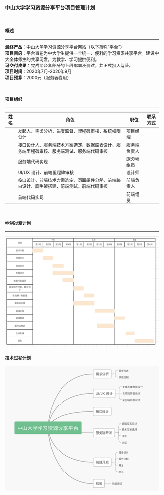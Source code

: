 ### 中山大学学习资源分享平台项目管理计划

<br />

#### 概述
---
**最终产品**：中山大学学习资源分享平台网站（以下简称“平台”）  
**项目目的**：平台旨在为中大学生提供一个统一、便利的学习资源共享平台，建设中大全体师生的共享网盘，为教学、学习提供便利。  
**可交付成果**：完成平台各部分的上线部署及测试，并正式投入运营。  
**项目时间**：2020年7月-2020年9月  
**项目预算**：2000元（服务器费用）  

<br />

#### 项目组织
---
|姓名|角色|职位|联系方式|
|-|-|-|-|
||发起人、需求分析、进度监督、里程碑审核、系统权限设计|项目经理|&emsp;|
||接口设计人、服务端技术方案选定、数据库表设计、服务端里程碑审核、服务端测试、服务端代码审核|服务端负责人|&emsp;|
||服务端代码实现|服务端组员|&emsp;|
||UI/UX 设计、前端里程碑审核|设计师|&emsp;|
||接口设计、前端技术方案选定、页面组件分解、前端路由设计、脚手架搭建、前端测试、前端代码审核|前端负责人|&emsp;|
||前端代码实现|前端组员|&emsp;|

<br />

#### 控制过程计划
---
![](./Gantt.png)

#### 技术过程计划
![](./WBS.png)
